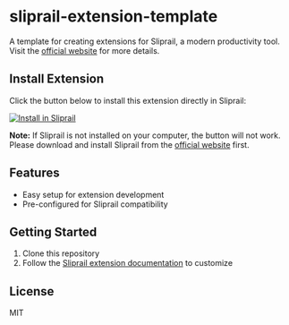 # sliprail-extension-template

A template for creating extensions for Sliprail, a modern productivity tool. Visit the [official website](https://sliprail.fengcen.io) for more details.

## Install Extension

Click the button below to install this extension directly in Sliprail:

[![Install in Sliprail](https://img.shields.io/badge/Install_in_Sliprail-Click_Here-blue?style=for-the-badge)](https://sliprail.fengcen.io/install-extension?id=b26ae868-15ff-4c6a-af6e-9a58b6a66839)

**Note:** If Sliprail is not installed on your computer, the button will not work. Please download and install Sliprail from the [official website](https://sliprail.fengcen.io) first.

## Features

- Easy setup for extension development
- Pre-configured for Sliprail compatibility

## Getting Started

1. Clone this repository
2. Follow the [Sliprail extension documentation](https://sliprail.fengcen.io/blog/how-to-create-sliprail-extension) to customize


## License

MIT
